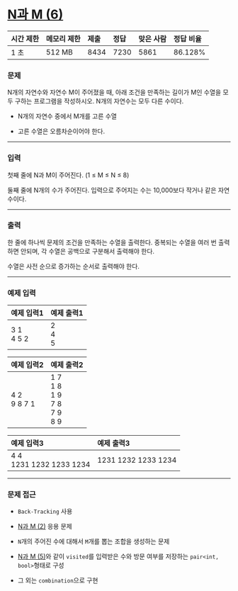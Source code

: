 # [N과 M (6)](https://www.acmicpc.net/problem/15655)

<div align = center>

| 시간 제한 | 메모리 제한 | 제출 | 정답 | 맞은 사람 | 정답 비율 |
| :-------- | :---------- | :--- | :--- | :-------- | :-------- |
| 1 초      | 512 MB      | 8434 | 7230 | 5861      | 86.128%   |

</div>

### 문제

N개의 자연수와 자연수 M이 주어졌을 때, 아래 조건을 만족하는 길이가 M인 수열을 모두 구하는 프로그램을 작성하시오. N개의 자연수는 모두 다른 수이다.

  - N개의 자연수 중에서 M개를 고른 수열

  - 고른 수열은 오름차순이어야 한다.

---

### 입력

첫째 줄에 N과 M이 주어진다. (1 ≤ M ≤ N ≤ 8)

둘째 줄에 N개의 수가 주어진다. 입력으로 주어지는 수는 10,000보다 작거나 같은 자연수이다.

---

### 출력

한 줄에 하나씩 문제의 조건을 만족하는 수열을 출력한다. 중복되는 수열을 여러 번 출력하면 안되며, 각 수열은 공백으로 구분해서 출력해야 한다.

수열은 사전 순으로 증가하는 순서로 출력해야 한다.

---

### 예제 입력

| 예제 입력1    | 예제 출력1    |
| :------------ | :------------ |
| 3 1<br/>4 5 2 | 2<br/>4<br/>5 |

| 예제 입력2      | 예제 출력2                                  |
| :-------------- | :------------------------------------------ |
| 4 2<br/>9 8 7 1 | 1 7<br/>1 8<br/>1 9<br/>7 8<br/>7 9<br/>8 9 |

| 예제 입력3                  | 예제 출력3          |
| :-------------------------- | :------------------ |
| 4 4<br/>1231 1232 1233 1234 | 1231 1232 1233 1234 |
---

### 문제 접근

  - `Back-Tracking` 사용

  - [N과 M (2)](https://github.com/firemancha/Algorithm/tree/main/Baekjoon/BackTracking/%5B15650%5DN%EA%B3%BC%20M%20(2)) 응용 문제

  - `N`개의 주어진 수에 대해서 `M`개를 뽑는 조합을 생성하는 문제

  - [N과 M (5)](https://github.com/firemancha/Algorithm/tree/main/Baekjoon/BackTracking/%5B15654%5DN%EA%B3%BC%20M%20(5))와 같이 `visited`를 입력받은 수와 방문 여부를 저장하는 `pair<int, bool>`형태로 구성

  - 그 외는 `combination`으로 구현